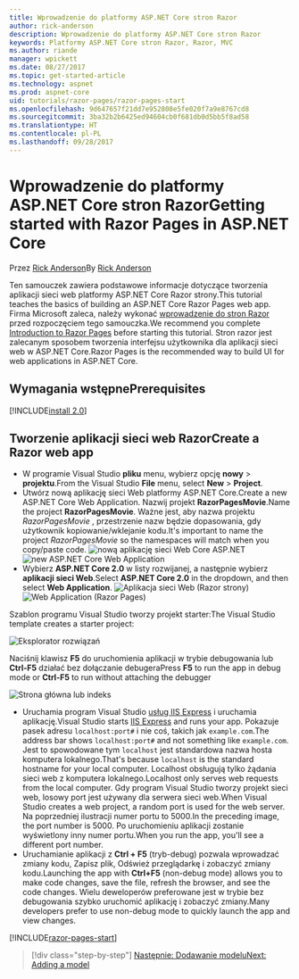 ```yaml
---
title: Wprowadzenie do platformy ASP.NET Core stron Razor
author: rick-anderson
description: Wprowadzenie do platformy ASP.NET Core stron Razor
keywords: Platformy ASP.NET Core stron Razor, Razor, MVC
ms.author: riande
manager: wpickett
ms.date: 08/27/2017
ms.topic: get-started-article
ms.technology: aspnet
ms.prod: aspnet-core
uid: tutorials/razor-pages/razor-pages-start
ms.openlocfilehash: 9d647657f21dd7e952808e5fe020f7a9e8767cd8
ms.sourcegitcommit: 3ba32b2b6425ed94604cb0f681db0d5bb5f8ad58
ms.translationtype: HT
ms.contentlocale: pl-PL
ms.lasthandoff: 09/28/2017
---
```

# <a name="getting-started-with-razor-pages-in-aspnet-core"></a><span data-ttu-id="ba31c-104">Wprowadzenie do platformy ASP.NET Core stron Razor</span><span class="sxs-lookup"><span data-stu-id="ba31c-104">Getting started with Razor Pages in ASP.NET Core</span></span>

<span data-ttu-id="ba31c-105">Przez [Rick Anderson](https://twitter.com/RickAndMSFT)</span><span class="sxs-lookup"><span data-stu-id="ba31c-105">By [Rick Anderson](https://twitter.com/RickAndMSFT)</span></span>

<span data-ttu-id="ba31c-106">Ten samouczek zawiera podstawowe informacje dotyczące tworzenia aplikacji sieci web platformy ASP.NET Core Razor strony.</span><span class="sxs-lookup"><span data-stu-id="ba31c-106">This tutorial teaches the basics of building an ASP.NET Core Razor Pages web app.</span></span> <span data-ttu-id="ba31c-107">Firma Microsoft zaleca, należy wykonać [wprowadzenie do stron Razor](xref:mvc/razor-pages/index) przed rozpoczęciem tego samouczka.</span><span class="sxs-lookup"><span data-stu-id="ba31c-107">We recommend you complete [Introduction to Razor Pages](xref:mvc/razor-pages/index) before starting this tutorial.</span></span> <span data-ttu-id="ba31c-108">Stron razor jest zalecanym sposobem tworzenia interfejsu użytkownika dla aplikacji sieci web w ASP.NET Core.</span><span class="sxs-lookup"><span data-stu-id="ba31c-108">Razor Pages is the recommended way to build UI for web applications in ASP.NET Core.</span></span>

## <a name="prerequisites"></a><span data-ttu-id="ba31c-109">Wymagania wstępne</span><span class="sxs-lookup"><span data-stu-id="ba31c-109">Prerequisites</span></span>

[!INCLUDE[install 2.0](../../includes/install2.0.md)]

## <a name="create-a-razor-web-app"></a><span data-ttu-id="ba31c-110">Tworzenie aplikacji sieci web Razor</span><span class="sxs-lookup"><span data-stu-id="ba31c-110">Create a Razor web app</span></span>

* <span data-ttu-id="ba31c-111">W programie Visual Studio **pliku** menu, wybierz opcję **nowy** > **projektu**.</span><span class="sxs-lookup"><span data-stu-id="ba31c-111">From the Visual Studio **File** menu, select **New** > **Project**.</span></span>
* <span data-ttu-id="ba31c-112">Utwórz nową aplikację sieci Web platformy ASP.NET Core.</span><span class="sxs-lookup"><span data-stu-id="ba31c-112">Create a new ASP.NET Core Web Application.</span></span> <span data-ttu-id="ba31c-113">Nazwij projekt **RazorPagesMovie**.</span><span class="sxs-lookup"><span data-stu-id="ba31c-113">Name the project **RazorPagesMovie**.</span></span> <span data-ttu-id="ba31c-114">Ważne jest, aby nazwa projektu *RazorPagesMovie* , przestrzenie nazw będzie dopasowania, gdy użytkownik kopiowanie/wklejanie kodu.</span><span class="sxs-lookup"><span data-stu-id="ba31c-114">It's important to name the project *RazorPagesMovie* so the namespaces will match when you copy/paste code.</span></span>
  <span data-ttu-id="ba31c-115">![nową aplikację sieci Web Core ASP.NET](../../mvc/razor-pages/index/_static/np.png)</span><span class="sxs-lookup"><span data-stu-id="ba31c-115">![new ASP.NET Core Web Application](../../mvc/razor-pages/index/_static/np.png)</span></span>
* <span data-ttu-id="ba31c-116">Wybierz **ASP.NET Core 2.0** w listy rozwijanej, a następnie wybierz **aplikacji sieci Web**.</span><span class="sxs-lookup"><span data-stu-id="ba31c-116">Select **ASP.NET Core 2.0** in the dropdown, and then select **Web Application**.</span></span>
  <span data-ttu-id="ba31c-117">![Aplikacja sieci Web (Razor strony)](../../mvc/razor-pages/index/_static/np2.png)</span><span class="sxs-lookup"><span data-stu-id="ba31c-117">![Web Application (Razor Pages)](../../mvc/razor-pages/index/_static/np2.png)</span></span>

<span data-ttu-id="ba31c-118">Szablon programu Visual Studio tworzy projekt starter:</span><span class="sxs-lookup"><span data-stu-id="ba31c-118">The Visual Studio template creates a starter project:</span></span>

![Eksplorator rozwiązań](razor-pages-start/_static/se.png)

<span data-ttu-id="ba31c-120">Naciśnij klawisz **F5** do uruchomienia aplikacji w trybie debugowania lub **Ctrl-F5** działać bez dołączanie debugera</span><span class="sxs-lookup"><span data-stu-id="ba31c-120">Press **F5** to run the app in debug mode or **Ctrl-F5** to run without attaching the debugger</span></span>

![Strona główna lub indeks](razor-pages-start/_static/home.png)

* <span data-ttu-id="ba31c-122">Uruchamia program Visual Studio [usług IIS Express](https://docs.microsoft.com/iis/extensions/introduction-to-iis-express/iis-express-overview) i uruchamia aplikację.</span><span class="sxs-lookup"><span data-stu-id="ba31c-122">Visual Studio starts [IIS Express](https://docs.microsoft.com/iis/extensions/introduction-to-iis-express/iis-express-overview) and runs your app.</span></span> <span data-ttu-id="ba31c-123">Pokazuje pasek adresu `localhost:port#` i nie coś, takich jak `example.com`.</span><span class="sxs-lookup"><span data-stu-id="ba31c-123">The address bar shows `localhost:port#` and not something like `example.com`.</span></span> <span data-ttu-id="ba31c-124">Jest to spowodowane tym `localhost` jest standardowa nazwa hosta komputera lokalnego.</span><span class="sxs-lookup"><span data-stu-id="ba31c-124">That's because `localhost` is the standard hostname for your local computer.</span></span> <span data-ttu-id="ba31c-125">Localhost obsługują tylko żądania sieci web z komputera lokalnego.</span><span class="sxs-lookup"><span data-stu-id="ba31c-125">Localhost only serves web requests from the local computer.</span></span> <span data-ttu-id="ba31c-126">Gdy program Visual Studio tworzy projekt sieci web, losowy port jest używany dla serwera sieci web.</span><span class="sxs-lookup"><span data-stu-id="ba31c-126">When Visual Studio creates a web project, a random port is used for the web server.</span></span> <span data-ttu-id="ba31c-127">Na poprzedniej ilustracji numer portu to 5000.</span><span class="sxs-lookup"><span data-stu-id="ba31c-127">In the preceding image, the port number is 5000.</span></span> <span data-ttu-id="ba31c-128">Po uruchomieniu aplikacji zostanie wyświetlony inny numer portu.</span><span class="sxs-lookup"><span data-stu-id="ba31c-128">When you run the app, you'll see a different port number.</span></span>
* <span data-ttu-id="ba31c-129">Uruchamianie aplikacji z **Ctrl + F5** (tryb-debug) pozwala wprowadzać zmiany kodu, Zapisz plik, Odśwież przeglądarkę i zobaczyć zmiany kodu.</span><span class="sxs-lookup"><span data-stu-id="ba31c-129">Launching the app with **Ctrl+F5** (non-debug mode) allows you to make code changes, save the file, refresh the browser, and see the code changes.</span></span> <span data-ttu-id="ba31c-130">Wielu deweloperów preferowane jest w trybie bez debugowania szybko uruchomić aplikację i zobaczyć zmiany.</span><span class="sxs-lookup"><span data-stu-id="ba31c-130">Many developers prefer to use non-debug mode to quickly launch the app and view changes.</span></span>

[!INCLUDE[razor-pages-start](../../includes/RP/razor-pages-start.md)]

>[!div class="step-by-step"]
[<span data-ttu-id="ba31c-131">Następnie: Dodawanie modelu</span><span class="sxs-lookup"><span data-stu-id="ba31c-131">Next: Adding a model</span></span>](xref:tutorials/razor-pages/model)
